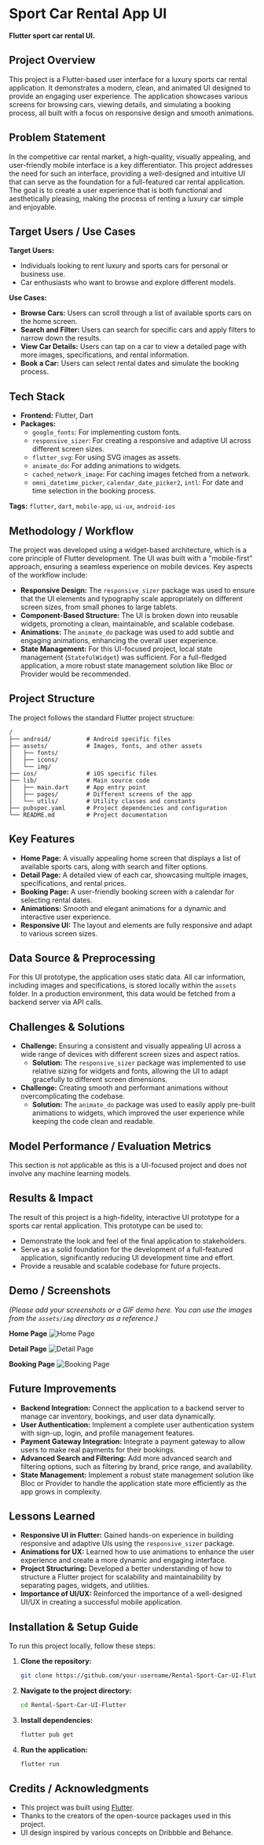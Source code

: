 # Sport Car Rental App UI

**Flutter sport car rental UI.**

## Project Overview

This project is a Flutter-based user interface for a luxury sports car rental application. It demonstrates a modern, clean, and animated UI designed to provide an engaging user experience. The application showcases various screens for browsing cars, viewing details, and simulating a booking process, all built with a focus on responsive design and smooth animations.

## Problem Statement

In the competitive car rental market, a high-quality, visually appealing, and user-friendly mobile interface is a key differentiator. This project addresses the need for such an interface, providing a well-designed and intuitive UI that can serve as the foundation for a full-featured car rental application. The goal is to create a user experience that is both functional and aesthetically pleasing, making the process of renting a luxury car simple and enjoyable.

## Target Users / Use Cases

**Target Users:**
- Individuals looking to rent luxury and sports cars for personal or business use.
- Car enthusiasts who want to browse and explore different models.

**Use Cases:**
- **Browse Cars:** Users can scroll through a list of available sports cars on the home screen.
- **Search and Filter:** Users can search for specific cars and apply filters to narrow down the results.
- **View Car Details:** Users can tap on a car to view a detailed page with more images, specifications, and rental information.
- **Book a Car:** Users can select rental dates and simulate the booking process.

## Tech Stack

- **Frontend:** Flutter, Dart
- **Packages:**
  - `google_fonts`: For implementing custom fonts.
  - `responsive_sizer`: For creating a responsive and adaptive UI across different screen sizes.
  - `flutter_svg`: For using SVG images as assets.
  - `animate_do`: For adding animations to widgets.
  - `cached_network_image`: For caching images fetched from a network.
  - `omni_datetime_picker`, `calendar_date_picker2`, `intl`: For date and time selection in the booking process.

**Tags:** `flutter`, `dart`, `mobile-app`, `ui-ux`, `android-ios`

## Methodology / Workflow

The project was developed using a widget-based architecture, which is a core principle of Flutter development. The UI was built with a "mobile-first" approach, ensuring a seamless experience on mobile devices. Key aspects of the workflow include:

- **Responsive Design:** The `responsive_sizer` package was used to ensure that the UI elements and typography scale appropriately on different screen sizes, from small phones to large tablets.
- **Component-Based Structure:** The UI is broken down into reusable widgets, promoting a clean, maintainable, and scalable codebase.
- **Animations:** The `animate_do` package was used to add subtle and engaging animations, enhancing the overall user experience.
- **State Management:** For this UI-focused project, local state management (`StatefulWidget`) was sufficient. For a full-fledged application, a more robust state management solution like Bloc or Provider would be recommended.

## Project Structure

The project follows the standard Flutter project structure:

```
/
├── android/          # Android specific files
├── assets/           # Images, fonts, and other assets
│   ├── fonts/
│   ├── icons/
│   └── img/
├── ios/              # iOS specific files
├── lib/              # Main source code
│   ├── main.dart     # App entry point
│   ├── pages/        # Different screens of the app
│   └── utils/        # Utility classes and constants
├── pubspec.yaml      # Project dependencies and configuration
└── README.md         # Project documentation
```

## Key Features

- **Home Page:** A visually appealing home screen that displays a list of available sports cars, along with search and filter options.
- **Detail Page:** A detailed view of each car, showcasing multiple images, specifications, and rental prices.
- **Booking Page:** A user-friendly booking screen with a calendar for selecting rental dates.
- **Animations:** Smooth and elegant animations for a dynamic and interactive user experience.
- **Responsive UI:** The layout and elements are fully responsive and adapt to various screen sizes.

## Data Source & Preprocessing

For this UI prototype, the application uses static data. All car information, including images and specifications, is stored locally within the `assets` folder. In a production environment, this data would be fetched from a backend server via API calls.

## Challenges & Solutions

- **Challenge:** Ensuring a consistent and visually appealing UI across a wide range of devices with different screen sizes and aspect ratios.
  - **Solution:** The `responsive_sizer` package was implemented to use relative sizing for widgets and fonts, allowing the UI to adapt gracefully to different screen dimensions.
- **Challenge:** Creating smooth and performant animations without overcomplicating the codebase.
  - **Solution:** The `animate_do` package was used to easily apply pre-built animations to widgets, which improved the user experience while keeping the code clean and readable.

## Model Performance / Evaluation Metrics

This section is not applicable as this is a UI-focused project and does not involve any machine learning models.

## Results & Impact

The result of this project is a high-fidelity, interactive UI prototype for a sports car rental application. This prototype can be used to:
- Demonstrate the look and feel of the final application to stakeholders.
- Serve as a solid foundation for the development of a full-featured application, significantly reducing UI development time and effort.
- Provide a reusable and scalable codebase for future projects.

## Demo / Screenshots

*(Please add your screenshots or a GIF demo here. You can use the images from the `assets/img` directory as a reference.)*

**Home Page**
![Home Page](assets/img/car1.png)

**Detail Page**
![Detail Page](assets/img/detailImg.png)

**Booking Page**
![Booking Page](assets/img/bookCarImg.png)

## Future Improvements

- **Backend Integration:** Connect the application to a backend server to manage car inventory, bookings, and user data dynamically.
- **User Authentication:** Implement a complete user authentication system with sign-up, login, and profile management features.
- **Payment Gateway Integration:** Integrate a payment gateway to allow users to make real payments for their bookings.
- **Advanced Search and Filtering:** Add more advanced search and filtering options, such as filtering by brand, price range, and availability.
- **State Management:** Implement a robust state management solution like Bloc or Provider to handle the application state more efficiently as the app grows in complexity.

## Lessons Learned

- **Responsive UI in Flutter:** Gained hands-on experience in building responsive and adaptive UIs using the `responsive_sizer` package.
- **Animations for UX:** Learned how to use animations to enhance the user experience and create a more dynamic and engaging interface.
- **Project Structuring:** Developed a better understanding of how to structure a Flutter project for scalability and maintainability by separating pages, widgets, and utilities.
- **Importance of UI/UX:** Reinforced the importance of a well-designed UI/UX in creating a successful mobile application.

## Installation & Setup Guide

To run this project locally, follow these steps:

1. **Clone the repository:**
   ```bash
   git clone https://github.com/your-username/Rental-Sport-Car-UI-Flutter.git
   ```
2. **Navigate to the project directory:**
   ```bash
   cd Rental-Sport-Car-UI-Flutter
   ```
3. **Install dependencies:**
   ```bash
   flutter pub get
   ```
4. **Run the application:**
   ```bash
   flutter run
   ```

## Credits / Acknowledgments

- This project was built using [Flutter](https://flutter.dev/).
- Thanks to the creators of the open-source packages used in this project.
- UI design inspired by various concepts on Dribbble and Behance.

